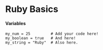 # Ruby Basics

#### Variables

```
my_num = 25         # Add your code here!
my_boolean = true   # And here!
my_string = "Ruby"  # Also here.
```

